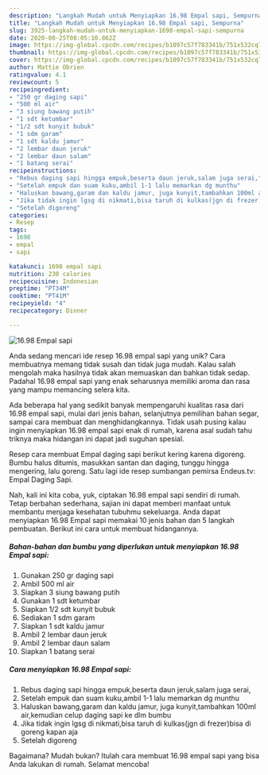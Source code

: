 ```yaml
---
description: "Langkah Mudah untuk Menyiapkan 16.98 Empal sapi, Sempurna"
title: "Langkah Mudah untuk Menyiapkan 16.98 Empal sapi, Sempurna"
slug: 3925-langkah-mudah-untuk-menyiapkan-1698-empal-sapi-sempurna
date: 2020-08-25T08:05:10.862Z
image: https://img-global.cpcdn.com/recipes/b1097c57f783341b/751x532cq70/1698-empal-sapi-foto-resep-utama.jpg
thumbnail: https://img-global.cpcdn.com/recipes/b1097c57f783341b/751x532cq70/1698-empal-sapi-foto-resep-utama.jpg
cover: https://img-global.cpcdn.com/recipes/b1097c57f783341b/751x532cq70/1698-empal-sapi-foto-resep-utama.jpg
author: Mattie Obrien
ratingvalue: 4.1
reviewcount: 5
recipeingredient:
- "250 gr daging sapi"
- "500 ml air"
- "3 siung bawang putih"
- "1 sdt ketumbar"
- "1/2 sdt kunyit bubuk"
- "1 sdm garam"
- "1 sdt kaldu jamur"
- "2 lembar daun jeruk"
- "2 lembar daun salam"
- "1 batang serai"
recipeinstructions:
- "Rebus daging sapi hingga empuk,beserta daun jeruk,salam juga serai,"
- "Setelah empuk dan suam kuku,ambil 1-1 lalu memarkan dg munthu"
- "Haluskan bawang,garam dan kaldu jamur, juga kunyit,tambahkan 100ml air,kemudian celup daging sapi ke dlm bumbu"
- "Jika tidak ingin lgsg di nikmati,bisa taruh di kulkas(jgn di frezer)bisa di goreng kapan aja"
- "Setelah digoreng"
categories:
- Resep
tags:
- 1698
- empal
- sapi

katakunci: 1698 empal sapi 
nutrition: 230 calories
recipecuisine: Indonesian
preptime: "PT34M"
cooktime: "PT41M"
recipeyield: "4"
recipecategory: Dinner

---
```



![16.98 Empal sapi](https://img-global.cpcdn.com/recipes/b1097c57f783341b/751x532cq70/1698-empal-sapi-foto-resep-utama.jpg)

Anda sedang mencari ide resep 16.98 empal sapi yang unik? Cara membuatnya memang tidak susah dan tidak juga mudah. Kalau salah mengolah maka hasilnya tidak akan memuaskan dan bahkan tidak sedap. Padahal 16.98 empal sapi yang enak seharusnya memiliki aroma dan rasa yang mampu memancing selera kita.

Ada beberapa hal yang sedikit banyak mempengaruhi kualitas rasa dari 16.98 empal sapi, mulai dari jenis bahan, selanjutnya pemilihan bahan segar, sampai cara membuat dan menghidangkannya. Tidak usah pusing kalau ingin menyiapkan 16.98 empal sapi enak di rumah, karena asal sudah tahu triknya maka hidangan ini dapat jadi suguhan spesial.

Resep cara membuat Empal daging sapi berikut kering karena digoreng. Bumbu halus ditumis, masukkan santan dan daging, tunggu hingga mengering, lalu goreng. Satu lagi ide resep sumbangan pemirsa Endeus.tv: Empal Daging Sapi.


Nah, kali ini kita coba, yuk, ciptakan 16.98 empal sapi sendiri di rumah. Tetap berbahan sederhana, sajian ini dapat memberi manfaat untuk membantu menjaga kesehatan tubuhmu sekeluarga. Anda dapat menyiapkan 16.98 Empal sapi memakai 10 jenis bahan dan 5 langkah pembuatan. Berikut ini cara untuk membuat hidangannya.

<!--inarticleads1-->

##### Bahan-bahan dan bumbu yang diperlukan untuk menyiapkan 16.98 Empal sapi:

1. Gunakan 250 gr daging sapi
1. Ambil 500 ml air
1. Siapkan 3 siung bawang putih
1. Gunakan 1 sdt ketumbar
1. Siapkan 1/2 sdt kunyit bubuk
1. Sediakan 1 sdm garam
1. Siapkan 1 sdt kaldu jamur
1. Ambil 2 lembar daun jeruk
1. Ambil 2 lembar daun salam
1. Siapkan 1 batang serai




<!--inarticleads2-->

##### Cara menyiapkan 16.98 Empal sapi:

1. Rebus daging sapi hingga empuk,beserta daun jeruk,salam juga serai,
1. Setelah empuk dan suam kuku,ambil 1-1 lalu memarkan dg munthu
1. Haluskan bawang,garam dan kaldu jamur, juga kunyit,tambahkan 100ml air,kemudian celup daging sapi ke dlm bumbu
1. Jika tidak ingin lgsg di nikmati,bisa taruh di kulkas(jgn di frezer)bisa di goreng kapan aja
1. Setelah digoreng




Bagaimana? Mudah bukan? Itulah cara membuat 16.98 empal sapi yang bisa Anda lakukan di rumah. Selamat mencoba!
